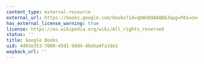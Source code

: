 ```yaml
---
content_type: external-resource
external_url: https://books.google.com/books?id=qbWnDQAAQBAJ&pg=PA1=onepage#v=onepage&q&f=false
has_external_license_warning: true
license: https://en.wikipedia.org/wiki/All_rights_reserved
status: ''
title: Google Books
uid: 4d03e353-7000-45d1-9dd4-d6eba4fa1de3
wayback_url: ''
---
```

